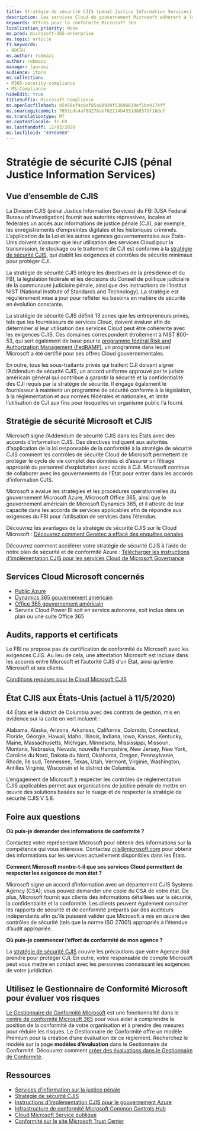 ```yaml
---
title: Stratégie de sécurité CJIS (pénal Justice Information Services)
description: Les services Cloud du gouvernement Microsoft adhèrent à la politique de sécurité des services informatiques pénales.
keywords: Offres pour la conformité Microsoft 365
localization_priority: None
ms.prod: microsoft-365-enterprise
ms.topic: article
f1.keywords:
- NOCSH
ms.author: robmazz
author: robmazz
manager: laurawi
audience: itpro
ms.collection:
- M365-security-compliance
- MS-Compliance
hideEdit: true
titleSuffix: Microsoft Compliance
ms.openlocfilehash: 05458ef4c0ef85a00939f53698639ef1be9174ff
ms.sourcegitcommit: 7651cdc4af88278aef02114b4331d8d379f10def
ms.translationtype: MT
ms.contentlocale: fr-FR
ms.lasthandoff: 12/03/2020
ms.locfileid: "49568660"
---
```

# <a name="criminal-justice-information-services-cjis-security-policy"></a>Stratégie de sécurité CJIS (pénal Justice Information Services)

## <a name="cjis-overview"></a>Vue d’ensemble de CJIS

La Division CJIS (pénal Justice Information Services) du FBI (USA Federal Bureau of Investigation) fournit aux autorités répressives, locales et fédérales un accès aux informations de justice pénale (CJI), par exemple, les enregistrements d’empreintes digitales et les historiques criminels. L’application de la Loi et les autres agences gouvernementales aux États-Unis doivent s’assurer que leur utilisation des services Cloud pour la transmission, le stockage ou le traitement de CJI est conforme à la [stratégie de sécurité CJIS](https://aka.ms/cjis-security-policy), qui établit les exigences et contrôles de sécurité minimaux pour protéger CJI.

La stratégie de sécurité CJIS intègre les directives de la présidence et du FBI, la législation fédérale et les décisions du Conseil de politique judiciaire de la communauté judiciaire pénale, ainsi que des instructions de l’Institut NIST (National Institute of Standards and Technology). La stratégie est régulièrement mise à jour pour refléter les besoins en matière de sécurité en évolution constante.

La stratégie de sécurité CJIS définit 13 zones que les entrepreneurs privés, tels que les fournisseurs de services Cloud, doivent évaluer afin de déterminer si leur utilisation des services Cloud peut être cohérente avec les exigences CJIS. Ces domaines correspondent étroitement à NIST 800-53, qui sert également de base pour le [programme fédéral Risk and Authorization Management (FedRAMP)](offering-FedRAMP.md), un programme dans lequel Microsoft a été certifié pour ses offres Cloud gouvernementales.

En outre, tous les sous-traitants privés qui traitent CJI doivent signer l’Addendum de sécurité CJIS, un accord uniforme approuvé par le juriste américain général qui contribue à garantir la sécurité et la confidentialité des CJI requis par la stratégie de sécurité. Il engage également le fournisseur à maintenir un programme de sécurité conforme à la législation, à la réglementation et aux normes fédérales et nationales, et limite l’utilisation de CJI aux fins pour lesquelles un organisme public l’a fourni.

## <a name="microsoft-and-cjis-security-policy"></a>Stratégie de sécurité Microsoft et CJIS

Microsoft signe l’Addendum de sécurité CJIS dans les États avec des accords d’information CJIS. Ces directives indiquent aux autorités d’application de la loi responsable de la conformité à la stratégie de sécurité CJIS comment les contrôles de sécurité Cloud de Microsoft permettent de protéger le cycle de vie complet des données et d’assurer un filtrage approprié du personnel d’exploitation avec accès à CJI. Microsoft continue de collaborer avec les gouvernements de l’État pour entrer dans les accords d’information CJIS.

Microsoft a évalué les stratégies et les procédures opérationnelles du gouvernement Microsoft Azure, Microsoft Office 365, ainsi que le gouvernement américain de Microsoft Dynamics 365, et il atteste de leur capacité dans les accords de services applicables afin de répondre aux exigences du FBI pour l’utilisation de services dans l’étendue.

Découvrez les avantages de la stratégie de sécurité CJIS sur le Cloud Microsoft : [Découvrez comment Genetec a effacé des enquêtes pénales](https://customers.microsoft.com/story/genetec)

Découvrez comment accélérer votre stratégie de sécurité CJIS à l’aide de notre plan de sécurité et de conformité Azure : [Télécharger les instructions d’implémentation CJIS pour les services Cloud de Microsoft Governance](https://gallery.technet.microsoft.com/CJIS-Implementation-62af7c27)

## <a name="microsoft-in-scope-cloud-services"></a>Services Cloud Microsoft concernés

- [Public Azure](https://docs.microsoft.com/azure/azure-government/documentation-government-welcome)
- [Dynamics 365 gouvernement américain](https://docs.microsoft.com/power-platform/admin/microsoft-dynamics-365-government#certifications-and-accreditations)
- [Office 365 gouvernement américain](https://docs.microsoft.com/office365/servicedescriptions/office-365-platform-service-description/office-365-us-government/gcc#us-government-community-compliance)
- Service Cloud Power BI soit en service autonome, soit inclus dans un plan ou une suite Office 365

## <a name="audits-reports-and-certificates"></a>Audits, rapports et certificats

Le FBI ne propose pas de certification de conformité de Microsoft avec les exigences CJIS. Au lieu de cela, une attestation Microsoft est incluse dans les accords entre Microsoft et l’autorité CJIS d’un État, ainsi qu’entre Microsoft et ses clients.

[Conditions requises pour le Cloud Microsoft CJIS](https://aka.ms/MicrosoftCJISCloudRequirements)

## <a name="cjis-status-in-the-united-states-current-as-of-1152020"></a>État CJIS aux États-Unis (actuel à 11/5/2020)

44 États et le district de Columbia avec des contrats de gestion, mis en évidence sur la carte en vert incluent :

Alabama, Alaska, Arizona, Arkansas, Californie, Colorado, Connecticut, Floride, Géorgie, Hawaii, Idaho, Illinois, Indiana, Iowa, Kansas, Kentucky, Maine, Massachusetts, Michigan, Minnesota, Mississippi, Missouri, Montana, Nebraska, Nevada, nouvelle Hampshire, New Jersey, New York, Caroline du Nord, Dakota du Nord, Oklahoma, Oregon, Pennsylvanie, Rhode, île sud, Tennessee, Texas, Utah, Vermont, Virginie, Washington, Antilles Virginie, Wisconsin et le district de Columbia.

L’engagement de Microsoft à respecter les contrôles de réglementation CJIS applicables permet aux organisations de justice pénale de mettre en œuvre des solutions basées sur le nuage et de respecter la stratégie de sécurité CJIS V 5.8.

## <a name="frequently-asked-questions"></a>Foire aux questions

**Où puis-je demander des informations de conformité ?**

Contactez votre représentant Microsoft pour obtenir des informations sur la compétence qui vous intéresse. Contactez <cjis@microsoft.com> pour obtenir des informations sur les services actuellement disponibles dans les États.

**Comment Microsoft montre-t-il que ses services Cloud permettent de respecter les exigences de mon état ?**

Microsoft signe un accord d’information avec un département CJIS Systems Agency (CSA); vous pouvez demander une copie du CSA de votre état. De plus, Microsoft fournit aux clients des informations détaillées sur la sécurité, la confidentialité et la conformité. Les clients peuvent également consulter les rapports de sécurité et de conformité préparés par des auditeurs indépendants afin qu’ils puissent valider que Microsoft a mis en œuvre des contrôles de sécurité (tels que la norme ISO 27001) appropriés à l’étendue d’audit appropriée.

**Où puis-je commencer l’effort de conformité de mon agence ?**

La [stratégie de sécurité CJIS](https://aka.ms/cjis-security-policy) couvre les précautions que votre Agence doit prendre pour protéger CJI. En outre, votre responsable de compte Microsoft peut vous mettre en contact avec les personnes connaissant les exigences de votre juridiction.

## <a name="use-microsoft-compliance-manager-to-assess-your-risk"></a>Utilisez le Gestionnaire de Conformité Microsoft pour évaluer vos risques

[Le Gestionnaire de Conformité Microsoft](https://docs.microsoft.com/microsoft-365/compliance/compliance-manager) est une fonctionnalité dans le [centre de conformité Microsoft 365](https://docs.microsoft.com/microsoft-365/compliance/microsoft-365-compliance-center) pour vous aider à comprendre la position de la conformité de votre organisation et à prendre des mesures pour réduire les risques. Le Gestionnaire de Conformité offre un modèle Premium pour la création d’une évaluation de ce règlement. Recherchez le modèle sur la page **modèles d’évaluation** dans le Gestionnaire de Conformité. Découvrez comment [créer des évaluations dans le Gestionnaire de Conformité](https://docs.microsoft.com/microsoft-365/compliance/compliance-manager-assessments).

## <a name="resources"></a>Ressources

- [Services d’information sur la justice pénale](https://aka.ms/cjis)
- [Stratégie de sécurité CJIS](https://aka.ms/cjis-security-policy)
- [Instructions d’implémentation CJIS pour le gouvernement Azure](https://aka.ms/cjisimplementationguidelines)
- [Infrastructure de conformité Microsoft Common Controls Hub](https://www.microsoft.com/trustcenter/common-controls-hub)
- [Cloud Microsoft Service publique](https://go.microsoft.com/fwlink/?linkid=2087246)
- [Conformité sur le site Microsoft Trust Center](https://www.microsoft.com/trust-center/compliance/compliance-overview)
